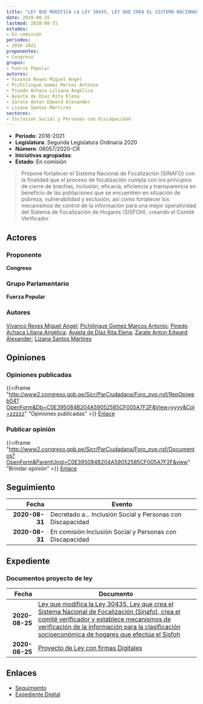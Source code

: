 ```yaml
---
title: "LEY QUE MODIFICA LA LEY 30435, LEY QUE CREA EL SISTEMA NACIONAL DE FOCALIZACIÓN (SINAFO), CREA EL COMITÉ VERIFICADOR Y ESTABLECE MECANISMOS DE VERIFICACIÓN DE LA INFORMACIÒN PARA LA CLASIFICACIÓN SOCIOECONÓMICA DE HOGARES QUE EFECTÚA EL SISFOH"
date: 2020-08-25
lastmod: 2020-08-31
estados:
- En comisión
periodos:
- 2016-2021
proponentes:
- Congreso
grupos:
- Fuerza Popular
autores:
- Vivanco Reyes Miguel Angel
- Pichilingue Gomez Marcos Antonio
- Pinedo Achaca Liliana Angélica
- Ayasta de Díaz Rita Elena
- Zarate Anton Edward Alexander
- Lizana Santos Mártires
sectores:
- Inclusión Social y Personas con Discapacidad
---
```

- **Periodo**: 2016-2021
- **Legislatura**: Segunda Legislatura Ordinaria 2020
- **Número**: 06057/2020-CR
- **Iniciativas agrupadas**: 
- **Estado**: En comisión

> Propone fortalecer el Sistema Nacional de Focalización (SINAFO) con la finalidad que el proceso de focalización cumpla con los principios de cierre de brechas, inclusión, eficacia, eficiencia y transparencia en beneficio de las poblaciones que se encuentren en situación de pobreza, vulnerabilidad y exclusión, así como fortalecer los mecanismos de control de la información para una mejor operatividad del Sistema de Focalización de Hogares (SISFOH), creando el Comité Verificador


## Actores

### Proponente

**Congreso**

### Grupo Parlamentario

**Fuerza Popular**

### Autores

[Vivanco Reyes Miguel Angel](mailto:mailto:mvivanco@congreso.gob.pe); [Pichilingue Gomez Marcos Antonio](mailto:mailto:mpichilingue@congreso.gob.pe); [Pinedo Achaca Liliana Angélica](mailto:mailto:lpinedoa@congreso.gob.pe); [Ayasta de Díaz Rita Elena](mailto:mailto:rayasta@congreso.gob.pe); [Zarate Anton Edward Alexander](mailto:mailto:ezarate@congreso.gob.pe); [Lizana Santos Mártires](mailto:mailto:mlizana@congreso.gob.pe)

## Opiniones

### Opiniones publicadas

{{<iframe "http://www2.congreso.gob.pe/Sicr/ParCiudadana/Foro_pvp.nsf/RepOpiweb04?OpenForm&Db=C0E395084B204A59052585CF005A7F2F&View=yyyy&Col=zzzzz" "Opiniones publicadas" >}}
[Enlace](http://www2.congreso.gob.pe/Sicr/ParCiudadana/Foro_pvp.nsf/RepOpiweb04?OpenForm&Db=C0E395084B204A59052585CF005A7F2F&View=yyyy&Col=zzzzz)

### Publicar opinión

{{<iframe "http://www2.congreso.gob.pe/Sicr/ParCiudadana/Foro_pvp.nsf/Documentos?OpenForm&ParentUnid=C0E395084B204A59052585CF005A7F2F&view" "Brindar opinión" >}}
[Enlace](http://www2.congreso.gob.pe/Sicr/ParCiudadana/Foro_pvp.nsf/Documentos?OpenForm&ParentUnid=C0E395084B204A59052585CF005A7F2F&view)


## Seguimiento

| Fecha | Evento |
|------:|--------|
| **2020-08-31** | Decretado a... Inclusión Social y Personas con Discapacidad |
| **2020-08-31** | En comisión Inclusión Social y Personas con Discapacidad |

## Expediente

### Documentos proyecto de ley

| Fecha | Documento |
|------:|-----------|
| **2020-08-25** | [Ley que modifica la Ley 30435, Ley que crea el Sistema Nacional de Focalización (Sinafo), crea el comité verificador y establece mecanismos de verificación de la información para la clasificación socioeconómica de hogares que efectúa el Sisfoh](http://www.leyes.congreso.gob.pe/Documentos/2016_2021/Proyectos_de_Ley_y_de_Resoluciones_Legislativas/PL06057-20200825.pdf) |
| **2020-08-25** | [Proyecto de Ley con firmas Digitales](http://www.leyes.congreso.gob.pe/Documentos/2016_2021/Proyectos_de_Ley_y_de_Resoluciones_Legislativas/Proyectos_Firmas_digitales/PL06057.pdf) |

## Enlaces

- [Seguimiento](http://www2.congreso.gob.pe/Sicr/TraDocEstProc/CLProLey2016.nsf/f7fff46988ca05b1052578e100829cc7/76477a6aed2475e1052585cf0062dcf2?OpenDocument)
- [Expediente Digital](http://www2.congreso.gob.pe/Sicr/TraDocEstProc/CLProLey2016.nsf/f7fff46988ca05b1052578e100829cc7/76477a6aed2475e1052585cf0062dcf2?OpenDocument&Click=05257FB7005EB655.eb71d0cf91d8294e05256cdf006b5706/$Body/0.1C6C)

